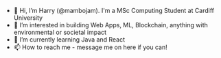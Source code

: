 - 👋 Hi, I’m Harry (@mambojam). I'm a MSc Computing Student at Cardiff University
- 👀 I’m interested in building Web Apps, ML, Blockchain, anything with environmental or societal impact
- 🌱 I’m currently learning Java and React 
- 📫 How to reach me - message me on here if you can!

<!---
mambojam/mambojam is a ✨ special ✨ repository because its `README.md` (this file) appears on your GitHub profile.
You can click the Preview link to take a look at your changes.
--->
